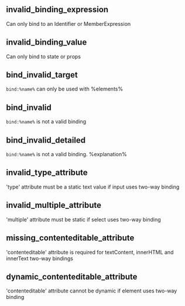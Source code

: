 ## invalid_binding_expression

Can only bind to an Identifier or MemberExpression

## invalid_binding_value

Can only bind to state or props

## bind_invalid_target

`bind:%name%` can only be used with %elements%

## bind_invalid

`bind:%name%` is not a valid binding

## bind_invalid_detailed

`bind:%name%` is not a valid binding. %explanation%

## invalid_type_attribute

'type' attribute must be a static text value if input uses two-way binding

## invalid_multiple_attribute

'multiple' attribute must be static if select uses two-way binding

## missing_contenteditable_attribute

'contenteditable' attribute is required for textContent, innerHTML and innerText two-way bindings

## dynamic_contenteditable_attribute

'contenteditable' attribute cannot be dynamic if element uses two-way binding
